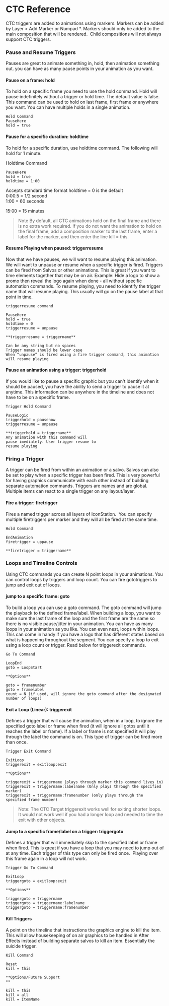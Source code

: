 <!--
Title : 2093970347_ctc_cheat_sheet_reference

- Created : 2022-01-04 08:21
- Updated :
- Author : James Rivers
- Written against (version):
- Sources :
- Author Notes :
- Tags : [!versio_graphics_moc](../../!versio_graphics_moc.md)
-->

# CTC Reference
CTC triggers are added to animations using markers. Markers can be added by Layer > Add Marker or Numpad *. Markers should only be added to the main composition that will be rendered.  Child compositions will not always support CTC triggers.

### Pause and Resume Triggers
Pauses are great to animate something in, hold, then animation something out. you can have as many pause points in your animation as you want.

#### Pause on a frame: hold
To hold on a specific frame you need to use the hold command. Hold will pause indefinitely without a trigger or hold time. The default value is false. This command can be used to hold on last frame, first frame or anywhere you want. You can have multiple holds in a single animation.

```
Hold Command
PauseHere  
hold = true
```


#### Pause for a specific duration: holdtime
To hold for a specific duration, use holdtime command. The following will hold for 1 minute.

Holdtime Command

```
PauseHere  
hold = true  
holdtime = 1:00 
```
Accepts standard time format
holdtime = 0 is the default  
0:00.5 = 1/2 second  
1:00 = 60 seconds

15:00 = 15 minutes

> Note   By default, all CTC animations hold on the final frame and there is no extra work required.  If you do not want the animation to hold on the final frame, add a composition marker to the last frame, enter a label for the marker, and then enter the line kill = this.

#### Resume Playing when paused: triggerresume
Now that we have pauses, we will want to resume playing this animation. We will want to unpause or resume when a specific trigger is fired. Triggers can be fired from Salvos or other animations. This is great if you want to time elements together that may be on air. Example: Hide a logo to show a promo then reveal the logo again when done - all without specific automation commands. To resume playing, you need to identify the trigger name that will resume playing. This usually will go on the pause label at that point in time.

```
triggerresume command

PauseHere  
hold = true  
holdtime = 0  
triggerresume = unpause

**triggerresume = triggername**

Can be any string but no spaces  
Trigger names should be lower case  
When “unpause” is fired using a fire trigger command, this animation will resume playing

```

#### Pause an animation using a trigger: triggerhold
If you would like to pause a specific graphic but you can't identify when it should be paused, you have the ability to send a trigger to pause it at anytime. This information can be anywhere in the timeline and does not have to be on a specific frame.

```
Trigger Hold Command

PauseLogic  
triggerhold = pausenow  
triggerresume = unpause

**triggerhold = triggername**  
Any animation with this command will  
pause imediately. User trigger resume to  
resume playing

```

### Firing a Trigger
A trigger can be fired from within an animation or a salvo. Salvos can also be set to play when a specific trigger has been fired. This is very powerful for having graphics communicate with each other instead of building separate automation commands. Triggers are names and are global. Multiple items can react to a single trigger on any layout/layer.

#### Fire a trigger: firetrigger
Fires a named trigger across all layers of IconStation.  You can specify multiple firetriggers per marker and they will all be fired at the same time.
```
Hold Command

EndAnimation  
firetrigger = uppause

**firetrigger = triggername**
```

### Loops and Timeline Controls
Using CTC commands you can create N point loops in your animations. You can control loops by triggers and loop count. You can fire gototriggers to jump and exit out of loops.

#### jump to a specific frame: goto

To build a loop you can use a goto command. The goto command will jump the playback to the defined frame/label. When building a loop, you want to make sure the last frame of the loop and the first frame are the same so there is no visible pause/jitter in your animation. You can have as many loops in your animation as you like. You can even nest, loops within loops. This can come in handy if you have a logo that has different states based on what is happening throughout the segment. You can specify a loop to exit using a loop count or trigger. Read below for triggerexit commands.

```
Go To Command

LoopEnd  
goto = LoopStart

**Options**

goto = framenumber  
goto = framelabel  
count = N (if used, will ignore the goto command after the designated number of loops)
```

#### Exit a Loop (Linear): triggerexit

Defines a trigger that will cause the animation, when in a loop, to ignore the specified goto label or frame when fired (it will ignore all gotos until it reaches the label or frame). If a label or frame is not specified it will play through the label the command is on. This type of trigger can be fired more than once.

```
Trigger Exit Command

ExitLoop  
triggerexit = exitloop:exit

**Options**

triggerexit = triggername (plays through marker this command lives in)  
triggerexit = triggername:labelname (Only plays through the specified marker)  
triggerexit = triggername:framenumber (only plays through the specified frame number)
```

> Note: The CTC Target triggerexit works well for exiting shorter loops. It would not work well if you had a longer loop and needed to time the exit with other objects.

#### Jump to a specific frame/label on a trigger: triggergoto

Defines a trigger that will immediately skip to the specified label or frame when fired. This is great if you have a loop that you may need to jump out of at any time. Each trigger of this type can only be fired once.  Playing over this frame again in a loop will not work.

```
Trigger Go To Command

ExitLoop  
triggergoto = exitloop:exit

**Options**

triggergoto = triggername  
triggergoto = triggername:labelname  
triggergoto = triggername:framenumber
```

#### Kill Triggers

A point on the timeline that instructions the graphics engine to kill the item. This will allow housekeeping of on air graphics to be handled in After Effects instead of building separate salvos to kill an item. Essentially the suicide trigger.

```
Kill Command

Reset  
kill = this 

**Options/Future Support  
**

kill = this  
kill = all  
kill = ItemName
```
